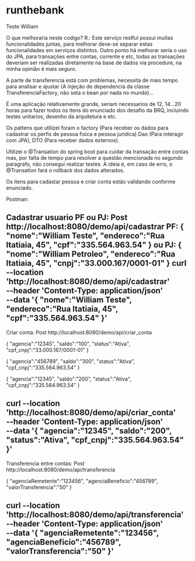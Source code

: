 # runthebank
Teste William

O que melhoraria neste codigo?
R.: Este serviço restful possui muitas funcionalidades juntas, para melhorar deve-se separar estas funcionalidades em serviços distintos. Outro ponto há melhorar seria o uso do JPA, para transações entre contas, corrente e etc, todas as transações deveriam ser realizadas diretamente na base de dados via procedure, na minha opinião é mais seguro.

A parte de transferencia está com problemas, necessita de mais tempo para analisar e ajustar (A injeção de dependencia da classe TransferenciaFactory, não seta o bean por nada no mundo)...

É uma aplicação relativamente grande, seriam necessarios de 12, 14...20 horas para fazer todos os itens do enunciado dos desafio da BRQ, incluindo testes unitarios, desenho da arquitetura e etc.

Os pattens que utilizei foram o factory (Para receber os dados para cadastrar os perfis de pessoa fisica e pessoa juridica) Dao (Para interagir com JPA), DTO (Para receber dados externos).

Utilizei o @Transation do spring boot para cuidar da transação entre contas mas, por falta de tempo para resolver a questão mencionada no segundo paragrafo, não consegui realizar testes. A ideia é, em caso de erro, o @Transation fará o rollback dos dados alterados.

Os itens para cadastar pessoa e criar conta estão validando conforme enunciado.

Postman:

Cadastrar usuario PF ou PJ:
Post http://localhost:8080/demo/api/cadastrar
PF:
{
   "nome":"William Teste",
   "endereco":"Rua Itatiaia, 45",
   "cpf":"335.564.963.54"
}
ou PJ:
{
   "nome":"William Petroleo",
   "endereco":"Rua Itatiaia, 45",
   "cnpj":"33.000.167/0001-01"
}
curl --location 'http://localhost:8080/demo/api/cadastrar' \
--header 'Content-Type: application/json' \
--data '{
   "nome":"William Teste",
   "endereco":"Rua Itatiaia, 45",
   "cpf":"335.564.963.54"
}'
--------------------------------------------------------

Criar conta:
Post http://localhost:8080/demo/api/criar_conta

{
   "agencia":"12345",
   "saldo":"100",
   "status":"Ativa",
   "cpf_cnpj":"33.000.167/0001-01"
}

{
   "agencia":"456789",
   "saldo":"300",
   "status":"Ativa",
   "cpf_cnpj":"335.564.963.54"
}

{
   "agencia":"12345",
   "saldo":"200",
   "status":"Ativa",
   "cpf_cnpj":"335.564.963.54"
}

curl --location 'http://localhost:8080/demo/api/criar_conta' \
--header 'Content-Type: application/json' \
--data '{
   "agencia":"12345",
   "saldo":"200",
   "status":"Ativa",
   "cpf_cnpj":"335.564.963.54"
}'
-----------------------------------------------------------
Transferencia entre contas:
Post http://localhost:8080/demo/api/transferencia

{
   "agenciaRemetente":"123456",
   "agenciaBeneficio":"456789",
   "valorTransferencia":"50"
}

curl --location 'http://localhost:8080/demo/api/transferencia' \
--header 'Content-Type: application/json' \
--data '{
   "agenciaRemetente":"123456",
   "agenciaBeneficio":"456789",
   "valorTransferencia":"50"
}'
-------------------------------------------------------------
